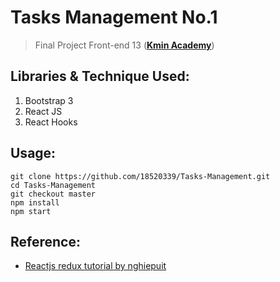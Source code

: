 # Tasks Management No.1
>  Final Project Front-end 13 ([**Kmin Academy**](https://kmin.edu.vn))

## Libraries & Technique Used:
1. Bootstrap 3
2. React JS
3. React Hooks

## Usage:
```
git clone https://github.com/18520339/Tasks-Management.git
cd Tasks-Management
git checkout master
npm install
npm start
```

## Reference:
- [Reactjs redux tutorial by nghiepuit](https://www.youtube.com/playlist?list=PLJ5qtRQovuEOoKffoCBzTfvzMTTORnoyp)
